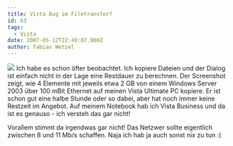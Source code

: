 ```yaml
---
title: Vista Bug im Filetransfer?
id: 63
tags:
  - Vista
date: 2007-05-12T22:49:07.000Z
author: Fabian Wetzel
---
```


[![](https://az275061.vo.msecnd.net/blogmedia/2007/05/vista_copy_thumb.jpg)](https://az275061.vo.msecnd.net/blogmedia/2007/05/vista_copy.jpg) Ich habe es schon öfter beobachtet. Ich kopiere Dateien und der Dialog ist einfach nicht in der Lage eine Restdauer zu berechnen. Der Screenshot zeigt, wie 4 Elemente mit jeweils etwa 2 GB von einem Windows Server 2003 über 100 mBit Ethernet auf meinen Vista Ultimate PC kopiere. Er ist schon gut eine halbe Stunde oder so dabei, aber hat noch immer keine Restzeit im Angebot. Auf meinem Notebook hab ich Vista Business und da ist es genauso - ich versteh das gar nicht!

Vorallem stimmt da irgendwas gar nicht! Das Netzwer sollte eigentlich zwischen 8 und 11 Mb/s schaffen. Naja ich hab ja auch sonst nix zu tun :(

